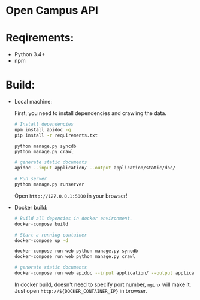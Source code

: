 # Open Campus API

# Reqirements:
  - Python 3.4+
  - npm

# Build:
- Local machine:

  First, you need to install dependencies and crawling the data.

  ```bash
  # Install dependencies
  npm install apidoc -g
  pip install -r requirements.txt

  python manage.py syncdb
  python manage.py crawl

  # generate static documents
  apidoc --input application/ --output application/static/doc/

  # Run server
  python manage.py runserver
  ```
  
  Open `http://127.0.0.1:5000` in your browser!

- Docker build:
  ```bash
  # Build all depencies in docker environment.
  docker-compose build

  # Start a running container
  docker-compose up -d

  docker-compose run web python manage.py syncdb
  docker-compose run web python manage.py crawl

  # generate static documents
  docker-compose run web apidoc --input application/ --output application/static/doc/
  ```

  In docker build, doesn't need to specify port number, `nginx` will make it.
  Just open `http://${DOCKER_CONTAINER_IP}` in browser.
